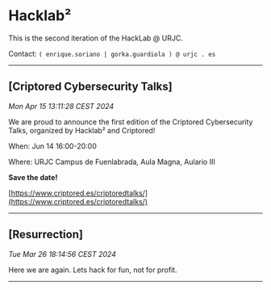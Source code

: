 # Hacklab²

This is the second iteration of the HackLab @ URJC.

Contact: ```( enrique.soriano | gorka.guardiola ) @ urjc . es```

---
## [Criptored Cybersecurity Talks]
_Mon Apr 15 13:11:28 CEST 2024_

We are proud to announce the first edition
of the Criptored Cybersecurity Talks, organized by Hacklab²
and Criptored!

When: Jun 14 16:00-20:00

Where: URJC Campus de Fuenlabrada, Aula Magna, Aulario III

**Save the date!**

[https://www.criptored.es/criptoredtalks/](https://www.criptored.es/criptoredtalks/)

---

## [Resurrection]
_Tue Mar 26 18:14:56 CEST 2024_

Here we are again. Lets hack for fun, not for profit.

---
